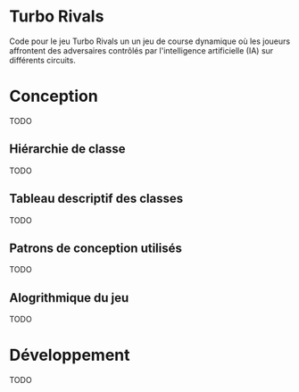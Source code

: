 # Turbo Rivals
Code pour le jeu Turbo Rivals un un jeu de course dynamique où les joueurs affrontent des adversaires contrôlés par l'intelligence artificielle (IA) sur différents circuits. 

# Conception
TODO

## Hiérarchie de classe
TODO

## Tableau descriptif des classes
TODO

## Patrons de conception utilisés
TODO

## Alogrithmique du jeu
TODO

# Développement
TODO
